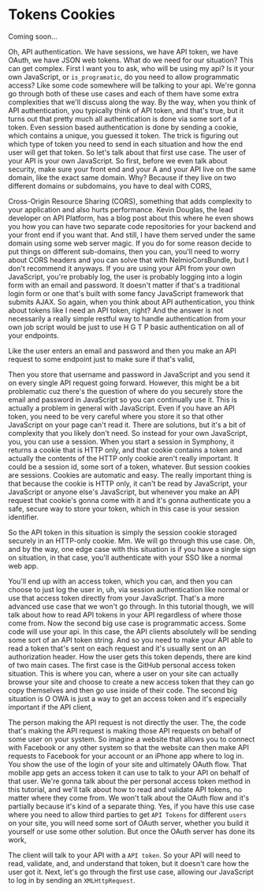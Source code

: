 # Tokens Cookies

Coming soon...

Oh, API authentication. We have sessions, we have API token, we have OAuth, we have JSON web tokens. What do we need for our situation? This can get complex. First I want you to ask, who will be using my api? Is it your own JavaScript, or `is_programatic`, do you need to allow programmatic access? Like some code somewhere will be talking to your api. We're gonna go through both of these use cases and each of them have some extra complexities that we'll discuss along the way. By the way, when you think of API authentication, you typically think of API token, and that's true, but it turns out that pretty much all authentication is done via some sort of a token. Even session based authentication is done by sending a cookie, which contains a unique, you guessed it token. The trick is figuring out which type of token you need to send in each situation and how the end user will get that token. So let's talk about that first use case. The user of your API is your own JavaScript. So first, before we even talk about security, make sure your front end and your A and your API live on the same domain, like the exact same domain. Why? Because if they live on two different domains or subdomains, you have to deal with CORS,

Cross-Origin Resource Sharing (CORS), something that adds complexity to your application and also hurts performance. Kevin Douglas, the lead developer on API Platform, has a blog post about this where he even shows you how you can have two separate code repositories for your backend and your front end if you want that. And still, I have them served under the same domain using some web server magic. If you do for some reason decide to put things on different sub-domains, then you can, you'll need to worry about CORS headers and you can solve that with NelmioCorsBundle, but I don't recommend it anyways. If you are using your API from your own JavaScript, you're probably log, the user is probably logging into a login form with an email and password. It doesn't matter if that's a traditional login form or one that's built with some fancy JavaScript framework that submits AJAX. So again, when you think about API authentication, you think about tokens like I need an API token, right? And the answer is not necessarily a really simple restful way to handle authentication from your own job script would be just to use H G T P basic authentication on all of your endpoints.

Like the user enters an email and password and then you make an API request to some endpoint just to make sure if that's valid,

Then you store that username and password in JavaScript and you send it on every single API request going forward. However, this might be a bit problematic cuz there's the question of where do you securely store the email and password in JavaScript so you can continually use it. This is actually a problem in general with JavaScript. Even if you have an API token, you need to be very careful where you store it so that other JavaScript on your page can't read it. There are solutions, but it's a bit of complexity that you likely don't need. So instead for your own JavaScript, you, you can use a session. When you start a session in Symphony, it returns a cookie that is HTTP only, and that cookie contains a token and actually the contents of the HTTP only cookie aren't really important. It could be a session id, some sort of a token, whatever. But session cookies are sessions. Cookies are automatic and easy. The really important thing is that because the cookie is HTTP only, it can't be read by JavaScript, your JavaScript or anyone else's JavaScript, but whenever you make an API request that cookie's gonna come with it and it's gonna authenticate you a safe, secure way to store your token, which in this case is your session identifier.

So the API token in this situation is simply the session cookie storaged securely in an HTTP-only cookie. Mm. We will go through this use case. Oh, and by the way, one edge case with this situation is if you have a single sign on situation, in that case, you'll authenticate with your SSO like a normal web app.

You'll end up with an access token, which you can, and then you can choose to just log the user in, uh, via session authentication like normal or use that access token directly from your JavaScript. That's a more advanced use case that we won't go through. In this tutorial though, we will talk about how to read API tokens in your API regardless of where those come from. Now the second big use case is programmatic access. Some code will use your api. In this case, the API clients absolutely will be sending some sort of an API token string. And so you need to make your API able to read a token that's sent on each request and it's usually sent on an authorization header. How the user gets this token depends, there are kind of two main cases. The first case is the GitHub personal access token situation. This is where you can, where a user on your site can actually browse your site and choose to create a new access token that they can go copy themselves and then go use inside of their code. The second big situation is O OWA is just a way to get an access token and it's especially important if the API client,

The person making the API request is not directly the user. The, the code that's making the API request is making those API requests on behalf of some user on your system. So imagine a website that allows you to connect with Facebook or any other system so that the website can then make API requests to Facebook for your account or an iPhone app where to log in. You show the use of the login of your site and ultimately OAuth flow. That mobile app gets an access token it can use to talk to your API on behalf of that user. We're gonna talk about the per personal access token method in this tutorial, and we'll talk about how to read and validate API tokens, no matter where they come from. We won't talk about the OAuth flow and it's partially because it's kind of a separate thing. Yes, if you have this use case where you need to allow third parties to get `API Tokens` for different `users` on your site, you will need some sort of OAuth server, whether you build it yourself or use some other solution. But once the OAuth server has done its work,

The client will talk to your API with a `API token`. So your API will need to read, validate, and, and understand that token, but it doesn't care how the user got it. Next, let's go through the first use case, allowing our JavaScript to log in by sending an `XMLHttpRequest`.

